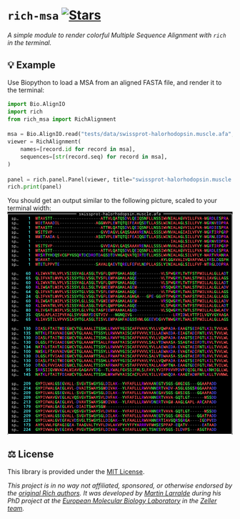 # `rich-msa` [![Stars](https://img.shields.io/github/stars/althonos/rich-msa.svg?style=social&maxAge=3600&label=Star)](https://github.com/althonos/rich-msa/stargazers)

*A simple module to render colorful Multiple Sequence Alignment with `rich` in the terminal.*

## 💡 Example

Use Biopython to load a MSA from an aligned FASTA file, and render it to the
terminal:

```python
import Bio.AlignIO
import rich
from rich_msa import RichAlignment

msa = Bio.AlignIO.read("tests/data/swissprot-halorhodopsin.muscle.afa", "fasta")
viewer = RichAlignment(
    names=[record.id for record in msa],
    sequences=[str(record.seq) for record in msa],
)

panel = rich.panel.Panel(viewer, title="swissprot-halorhodopsin.muscle.afa")
rich.print(panel)
```

You should get an output similar to the following picture, scaled to your
terminal width:
![screenshot](https://github.com/althonos/rich-msa/raw/main/static/example1.png)

## ⚖️ License

This library is provided under the [MIT License](https://choosealicense.com/licenses/mit/).

*This project is in no way not affiliated, sponsored, or otherwise endorsed
by the [original Rich authors](https://github.com/textualize). It was developed
by [Martin Larralde](https://github.com/althonos/) during his PhD project
at the [European Molecular Biology Laboratory](https://www.embl.de/) in
the [Zeller team](https://github.com/zellerlab).*
